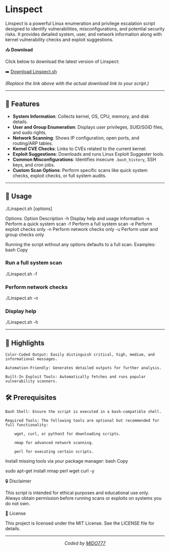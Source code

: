 # Linspect

Linspect is a powerful Linux enumeration and privilege escalation script designed to identify vulnerabilities, misconfigurations, and potential security risks. It provides detailed system, user, and network information along with kernel vulnerability checks and exploit suggestions.

📥 **Download**

Click below to download the latest version of Linspect:

➡️ [Download Linspect.sh](https://example.com/path/to/Linspect.sh)

*(Replace the link above with the actual download link to your script.)*

---

## 🚀 Features

- **System Information**: Collects kernel, OS, CPU, memory, and disk details.
- **User and Group Enumeration**: Displays user privileges, SUID/SGID files, and sudo rights.
- **Network Scanning**: Shows IP configuration, open ports, and routing/ARP tables.
- **Kernel CVE Checks**: Links to CVEs related to the current kernel.
- **Exploit Suggestions**: Downloads and runs Linux Exploit Suggester tools.
- **Common Misconfigurations**: Identifies insecure `.bash_history`, SSH keys, and cron jobs.
- **Custom Scan Options**: Perform specific scans like quick system checks, exploit checks, or full system audits.

---

## 📜 Usage

./Linspect.sh [options]

Options:
Option	Description
-h	Display help and usage information
-s	Perform a quick system scan
-f	Perform a full system scan
-e	Perform exploit checks only
-n	Perform network checks only
-u	Perform user and group checks only

Running the script without any options defaults to a full scan.
Examples:
bash
Copy

### Run a full system scan
./Linspect.sh -f

### Perform network checks
./Linspect.sh -n

### Display help
./Linspect.sh -h

---

## 🌟 Highlights

    Color-Coded Output: Easily distinguish critical, high, medium, and informational messages.

    Automation-Friendly: Generates detailed outputs for further analysis.

    Built-In Exploit Tools: Automatically fetches and runs popular vulnerability scanners.

## 🛠 Prerequisites

    Bash Shell: Ensure the script is executed in a bash-compatible shell.

    Required Tools: The following tools are optional but recommended for full functionality:

        wget, curl, or python3 for downloading scripts.

        nmap for advanced network scanning.

        perl for executing certain scripts.

Install missing tools via your package manager:
bash
Copy

sudo apt-get install nmap perl wget curl -y

🔒 Disclaimer

This script is intended for ethical purposes and educational use only. Always obtain permission before running scans or exploits on systems you do not own.

📃 License

This project is licensed under the MIT License. See the LICENSE file for details.

---

*<p align="center"> Coded by <a href="https://github.com/Midohajhouj">MIDO777</a> </p>*
